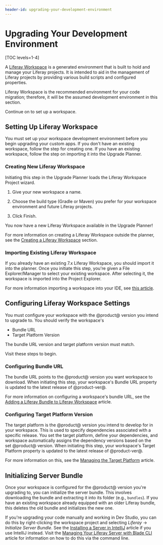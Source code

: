 ```yaml
---
header-id: upgrading-your-development-environment
---
```


# Upgrading Your Development Environment

[TOC levels=1-4]

A [Liferay Workspace](/docs/7-2/reference/-/knowledge_base/r/liferay-workspace)
is a generated environment that is built to hold and manage your Liferay
projects. It is intended to aid in the management of Liferay projects by
providing various build scripts and configured properties.

Liferay Workspace is the recommended environment for your code migration;
therefore, it will be the assumed development environment in this section.

Continue on to set up a workspace.

## Setting Up Liferay Workspace

You must set up your workspace development environment before you begin
upgrading your custom apps. If you don't have an existing workspace, follow the
step for creating one. If you have an existing workspace, follow the step on
importing it into the Upgrade Planner.

### Creating New Liferay Workspace

Initiating this step in the Upgrade Planner loads the Liferay Workspace
Project wizard.

1.  Give your new workspace a name.

2.  Choose the build type (Gradle or Maven) you prefer for your workspace
    environment and future Liferay projects.

3.  Click Finish.

You now have a new Liferay Workspace available in the Upgrade Planner!

For more information on creating a Liferay Workspace outside the planner, see
the
[Creating a Liferay Workspace](/docs/7-2/reference/-/knowledge_base/r/creating-a-liferay-workspace)
section.

### Importing Existing Liferay Workspace

If you already have an existing 7.x Liferay Workspace, you should import it
into the planner. Once you initiate this step, you're given a File
Explorer/Manager to select your existing workspace. After selecting it, the
workspace is imported into the Project Explorer.

For more information importing a workspace into your IDE, see
[this article](/docs/7-2/reference/-/knowledge_base/r/importing-projects-in-dev-studio).



## Configuring Liferay Workspace Settings

You must configure your workspace with the @product@ version you intend to
upgrade to. You should verify the workspace's

- Bundle URL
- Target Platform Version

The bundle URL version and target platform version must match.

Visit these steps to begin.

### Configuring Bundle URL

The bundle URL points to the @product@ version you want workspace to download.
When initiating this step, your workspace's Bundle URL property is updated to
the latest release of @product-ver@.

For more information on configuring a workspace's bundle URL, see the
[Adding a Liferay Bundle to Liferay Workspace](/docs/7-2/reference/-/knowledge_base/r/adding-a-liferay-bundle-to-liferay-workspace)
article.

### Configuring Target Platform Version

The target platform is the @product@ version you intend to develop for in your
workspace. This is used to specify dependencies associated with a specific
release. You set the target platform, define your dependencies, and workspace
automatically assigns the dependency versions based on the set @product@
version. When initiating this step, your workspace's Target Platform property is
updated to the latest release of @product-ver@.

For more information on this, see the
[Managing the Target Platform](/docs/7-2/reference/-/knowledge_base/r/managing-the-target-platform)
article.

## Initializing Server Bundle

Once your workspace is configured for the @product@ version you're upgrading to,
you can initialize the server bundle. This involves downloading the bundle and
extracting it into its folder (e.g., `bundles`). If you have an existing
workspace already equipped with an older Liferay bundle, this deletes the old
bundle and initializes the new one.

If you're upgrading your code manually and working in Dev Studio, you can do
this by right-clicking the workspace project and selecting *Liferay* &rarr;
*Initialize Server Bundle*. See the
[Installing a Server in IntelliJ](/docs/7-2/reference/-/knowledge_base/r/installing-a-server-in-intellij)
article if you use IntelliJ instead. Visit the
[Managing Your Liferay Server with Blade CLI](/docs/7-2/reference/-/knowledge_base/r/managing-your-liferay-server-with-blade-cli)
article for information on how to do this via the command line.
